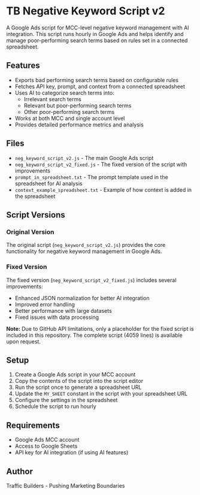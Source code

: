 # TB Negative Keyword Script v2

A Google Ads script for MCC-level negative keyword management with AI integration. This script runs hourly in Google Ads and helps identify and manage poor-performing search terms based on rules set in a connected spreadsheet.

## Features

- Exports bad performing search terms based on configurable rules
- Fetches API key, prompt, and context from a connected spreadsheet
- Uses AI to categorize search terms into:
  - Irrelevant search terms
  - Relevant but poor-performing search terms
  - Other poor-performing search terms
- Works at both MCC and single account level
- Provides detailed performance metrics and analysis

## Files

- `neg_keyword_script_v2.js` - The main Google Ads script
- `neg_keyword_script_v2_fixed.js` - The fixed version of the script with improvements
- `prompt_in_spreadsheet.txt` - The prompt template used in the spreadsheet for AI analysis
- `context_example_spreadsheet.txt` - Example of how context is added in the spreadsheet

## Script Versions

### Original Version
The original script (`neg_keyword_script_v2.js`) provides the core functionality for negative keyword management in Google Ads.

### Fixed Version
The fixed version (`neg_keyword_script_v2_fixed.js`) includes several improvements:
- Enhanced JSON normalization for better AI integration
- Improved error handling
- Better performance with large datasets
- Fixed issues with data processing

**Note:** Due to GitHub API limitations, only a placeholder for the fixed script is included in this repository. The complete script (4059 lines) is available upon request.

## Setup

1. Create a Google Ads script in your MCC account
2. Copy the contents of the script into the script editor
3. Run the script once to generate a spreadsheet URL
4. Update the `MY_SHEET` constant in the script with your spreadsheet URL
5. Configure the settings in the spreadsheet
6. Schedule the script to run hourly

## Requirements

- Google Ads MCC account
- Access to Google Sheets
- API key for AI integration (if using AI features)

## Author

Traffic Builders - Pushing Marketing Boundaries